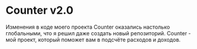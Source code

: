 # Counter v2.0
Изменения в коде моего проекта Counter оказались настолько глобальными, что я решил даже создать новый репозиторий.
Counter - мой проект, который поможет вам в подсчёте расходов и доходов.

